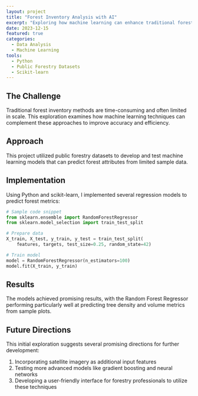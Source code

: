 ```yaml
---
layout: project
title: "Forest Inventory Analysis with AI"
excerpt: "Exploring how machine learning can enhance traditional forest inventory approaches"
date: 2023-12-15
featured: true
categories:
  - Data Analysis
  - Machine Learning
tools:
  - Python
  - Public Forestry Datasets
  - Scikit-learn
---
```


## The Challenge

Traditional forest inventory methods are time-consuming and often limited in scale. This exploration examines how machine learning techniques can complement these approaches to improve accuracy and efficiency.

## Approach

This project utilized public forestry datasets to develop and test machine learning models that can predict forest attributes from limited sample data.

## Implementation

Using Python and scikit-learn, I implemented several regression models to predict forest metrics:

```python
# Sample code snippet
from sklearn.ensemble import RandomForestRegressor
from sklearn.model_selection import train_test_split

# Prepare data
X_train, X_test, y_train, y_test = train_test_split(
    features, targets, test_size=0.25, random_state=42)

# Train model
model = RandomForestRegressor(n_estimators=100)
model.fit(X_train, y_train)
```

## Results

The models achieved promising results, with the Random Forest Regressor performing particularly well at predicting tree density and volume metrics from sample plots.

## Future Directions

This initial exploration suggests several promising directions for further development:

1. Incorporating satellite imagery as additional input features
2. Testing more advanced models like gradient boosting and neural networks
3. Developing a user-friendly interface for forestry professionals to utilize these techniques
